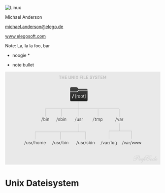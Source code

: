 ![Linux](https://farm3.staticflickr.com/2066/2267724740_e367ff504a_z_d.jpg)

Michael Anderson

michael.anderson@elego.de

www.elegosoft.com


Note: La, la la
foo, bar
* noogie *

* note bullet


![UnixFS](images/unixfs.png)
# Unix Dateisystem




